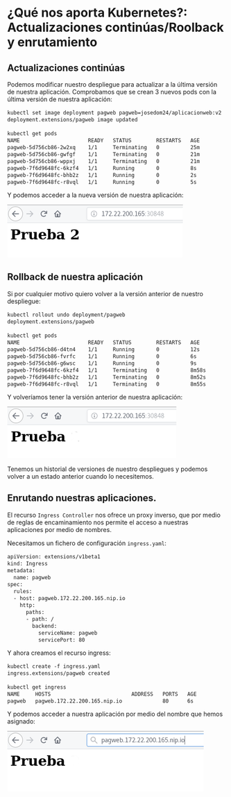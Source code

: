 # ¿Qué nos aporta Kubernetes?: Actualizaciones continúas/Roolback y enrutamiento

## Actualizaciones continúas

Podemos modificar nuestro despliegue para actualizar a la última versión de nuestra aplicación. Comprobamos que se crean 3 nuevos pods con la última versión de nuestra aplicación:

    kubectl set image deployment pagweb pagweb=josedom24/aplicacionweb:v2
    deployment.extensions/pagweb image updated

    kubectl get pods
    NAME                      READY   STATUS        RESTARTS   AGE
    pagweb-5d756cb86-2w2xq    1/1     Terminating   0          25m
    pagweb-5d756cb86-gwfgf    1/1     Terminating   0          21m
    pagweb-5d756cb86-wppxj    1/1     Terminating   0          21m
    pagweb-7f6d9648fc-6kzf4   1/1     Running       0          8s
    pagweb-7f6d9648fc-bhb2z   1/1     Running       0          2s
    pagweb-7f6d9648fc-r8vql   1/1     Running       0          5s

Y podemos acceder a la nueva versión de nuestra aplicación:

![3](img/kubernetes3.png)

## Rollback de nuestra aplicación

Si por cualquier motivo quiero volver a la versión anterior de nuestro despliegue:

    kubectl rollout undo deployment/pagweb
    deployment.extensions/pagweb

    kubectl get pods
    NAME                      READY   STATUS        RESTARTS   AGE
    pagweb-5d756cb86-d4tn4    1/1     Running       0          12s
    pagweb-5d756cb86-fvrfc    1/1     Running       0          6s
    pagweb-5d756cb86-g6wsc    1/1     Running       0          9s
    pagweb-7f6d9648fc-6kzf4   1/1     Terminating   0          8m58s
    pagweb-7f6d9648fc-bhb2z   1/1     Terminating   0          8m52s
    pagweb-7f6d9648fc-r8vql   1/1     Terminating   0          8m55s

Y volveríamos tener la versión anterior de nuestra aplicación:

![2](img/kubernetes2.png)

Tenemos un historial de versiones de nuestro despliegues y podemos volver a un estado anterior cuando lo necesitemos.

## Enrutando nuestras aplicaciones.

El recurso `Ingress Controller` nos ofrece un proxy inverso, que por medio de reglas de encaminamiento nos permite el acceso a nuestras aplicaciones por medio de nombres.

Necesitamos un fichero de configuración `ingress.yaml`:

    apiVersion: extensions/v1beta1
    kind: Ingress
    metadata:
      name: pagweb
    spec:
      rules:
      - host: pagweb.172.22.200.165.nip.io
        http:
          paths:
          - path: /
            backend:
              serviceName: pagweb
              servicePort: 80
    
Y ahora creamos el recurso ingress:

    kubectl create -f ingress.yaml 
    ingress.extensions/pagweb created

    kubectl get ingress
    NAME     HOSTS                          ADDRESS   PORTS   AGE
    pagweb   pagweb.172.22.200.165.nip.io             80      6s
 

Y podemos acceder a nuestra aplicación por medio del nombre que hemos asignado:

![4](img/kubernetes4.png)

